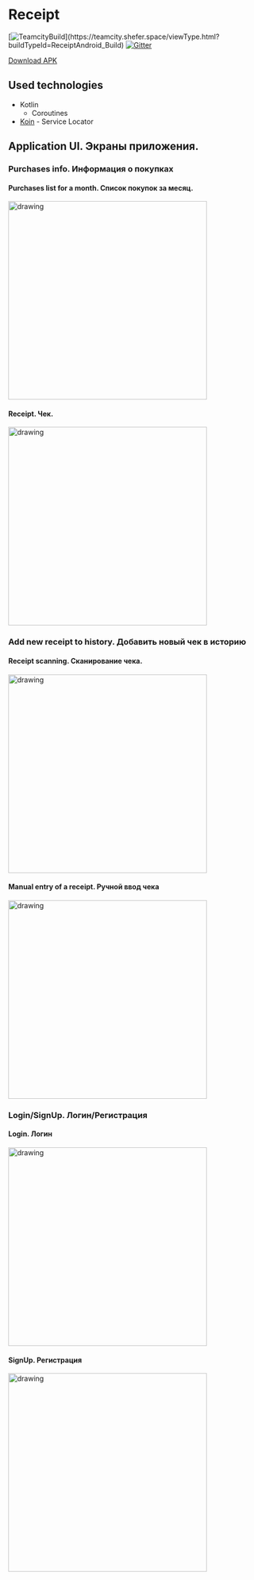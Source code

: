 # Receipt

[![TeamcityBuild](https://teamcity.shefer.space/app/rest/builds/strob:(buildType:(project:(id:ReceiptAndroid)))/statusIcon.svg)](https://teamcity.shefer.space/viewType.html?buildTypeId=ReceiptAndroid_Build)
[![Gitter](https://badges.gitter.im/receipt-project/receipt-android.svg)](https://gitter.im/receipt-project/receipt-android?utm_source=badge&utm_medium=badge&utm_campaign=pr-badge)

[Download APK](https://receipt.shefer.space/android/distributions/app-debug.apk)

## Used technologies
- Kotlin
  - Coroutines
- [Koin](https://insert-koin.io/) - Service Locator

## Application UI. Экраны приложения.

### Purchases info. Информация о покупках
#### Purchases list for a month. Список покупок за месяц.
<img src="https://psv4.userapi.com/c856320/u58821353/docs/d6/d0f97cefe870/photo_2020-07-26_15-28-30.jpg?extra=opiL64FpocC_qndXrgNNPAC_MPyz2CBFdlKQZNqhe0pk1H3OtBEVQder-QRMH5gB71N0WJ9buzfXVz81e9DcsBLBWeMaQdmHyt1A2aOJwlvCE2-NbgAtdsdGF0wLT1xHlH2iL4PzigqSoN-qPONL" alt="drawing" width="400"/>

#### Receipt. Чек.
<img src="https://psv4.userapi.com/c856320/u58821353/docs/d14/dee332688e7f/photo_2020-07-26_15-28-29_2.jpg?extra=lkTsbit8Ii0oks-rmwijtn7R95Vo4D28TJoLN1Ggnwki5NMShBQi37q4FWtcYu0_kvWm_Yp8lBMTgSdCSQgYqGnL51iAeVvxqhFVrm4J5qwlPs9XeEBWtijLkuQGGa1IK9YLjS_WMdVXfzdJ2dVF" alt="drawing" width="400"/>

### Add new receipt to history. Добавить новый чек в историю
#### Receipt scanning. Сканирование чека.
<img src="https://psv4.userapi.com/c856320/u58821353/docs/d16/28938548aba2/photo_2020-07-26_17-20-25.jpg?extra=jyQMplcoIY4G7uG-76WrMeu5jDPLMgrVSn2cJtBxVjDqDYt1SEfZJa1U9Rs__wsJ5T5r2yPJMoSwBstKYlBrT35XUXVPFyJpjchTdrbrn7z-aUKJqbbRar2FJoJUlAcjFQvvp0xOqaZVeDk68w6V" alt="drawing" width="400"/>

#### Manual entry of a receipt. Ручной ввод чека
<img src="https://psv4.userapi.com/c856320/u58821353/docs/d10/5b1058d84ffc/photo_2020-07-26_17-24-21.jpg?extra=dwjaQZa4M6FxvmRri-lvAKK6b95BeweI2aMWh41DbePZPrwN6RcRPITQCWKkNEgL3xmCAuIaKHogPi0aB1c12zus0h39-7yDwFhyv3qVKZ9Y4l6SIT1q_IeVGHYkvgmIC49qLnRm8BqEtShzeeLA" alt="drawing" width="400"/>

### Login/SignUp. Логин/Регистрация
#### Login. Логин
<img src="https://psv4.userapi.com/c856320/u58821353/docs/d18/142af6821ea6/photo_2020-07-26_15-28-38.jpg?extra=91gWPYnUfV1fFPSonN9k2RjGt1fFQtToUwN-K9wRoECSlzC7ryt8Q9XuywEY3GfLH_rkz-pZrs8XgMkcnXLiszrzmFkSjlra9kA5PSuRMt-1A_zy3k99Xoyd-hD71bUuh2Hrcrkg1E6ZTrUSyoeW" alt="drawing" width="400"/>

#### SignUp. Регистрация
<img src="https://psv4.userapi.com/c856320/u58821353/docs/d16/6ecbe7de0db7/photo_2020-07-26_15-28-29.jpg?extra=egg7jUD-1i3Tu7qGw_ZImgVNkCY3nIOJlb7kyAUyQ8-CPM99TcP_H5LcR4yrVJDCsMfzywBHO2mYN3tqW4EAGbd6pkWBTQRM7wqByUZ2wuMUPidixp4IFDwhVgFVXO7CWGX6w-nDnRL6rYI0XULa" alt="drawing" width="400"/>
